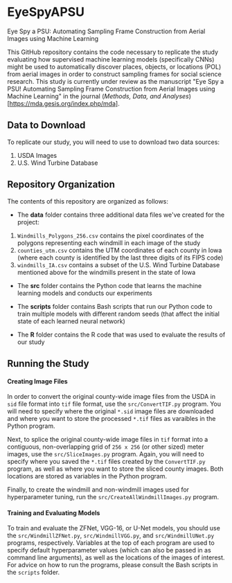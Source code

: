 # EyeSpyAPSU
Eye Spy a PSU: Automating Sampling Frame Construction from Aerial Images using Machine Learning

This GitHub repository contains the code necessary to replicate the study evaluating how supervised machine learning models (specifically CNNs) might be used to automatically discover places, objects, or locations (POL) from aerial images in order to construct sampling frames for social science research.  This study is currently under review as the manuscript "Eye Spy a PSU! Automating Sampling Frame Construction from Aerial Images using Machine Learning" in the journal (*Methods, Data, and Analyses*)[https://mda.gesis.org/index.php/mda].

## Data to Download

To replicate our study, you will need to use to download two data sources:

1. USDA Images
2. U.S. Wind Turbine Database

## Repository Organization 

The contents of this repository are organized as follows:

* The **data** folder contains three additional data files we've created for the project:

1. `Windmills_Polygons_256.csv` contains the pixel coordinates of the polygons representing each windmill in each image of the study
2. `counties_utm.csv` contains the UTM coordinates of each county in Iowa (where each county is identified by the last three digits of its FIPS code)
3. `windmills_IA.csv` contains a subset of the U.S. Wind Turbine Database mentioned above for the windmills present in the state of Iowa

* The **src** folder contains the Python code that learns the machine learning models and conducts our experiments

* The **scripts** folder contains Bash scripts that run our Python code to train multiple models with different random seeds (that affect the initial state of each learned neural network)

* The **R** folder contains the R code that was used to evaluate the results of our study

## Running the Study

#### Creating Image Files

In order to convert the original county-wide image files from the USDA in `sid` file format into `tif` file format, use the `src/ConvertTIF.py` program.  You will need to specify where the original `*.sid` image files are downloaded and where you want to store the processed `*.tif` files as varaibles in the Python program.

Next, to splice the original county-wide image files in `tif` format into a contiguous, non-overlapping grid of `256 x 256` (or other sized) meter images, use the `src/SliceImages.py` program.  Again, you will need to specify where you saved the `*.tif` files created by the `ConvertTIF.py` program, as well as where you want to store the sliced county images.  Both locations are stored as variables in the Python program.

Finally, to create the windmill and non-windmill images used for hyperparameter tuning, run the `src/CreateAllWindmillImages.py` program.

#### Training and Evaluating Models

To train and evaluate the ZFNet, VGG-16, or U-Net models, you should use the `src/WindmillZFNet.py`, `src/WindmillVGG.py`, and `src/WindmillUNet.py` programs, respectively.  Variables at the top of each program are used to specify default hyperparameter values (which can also be passed in as command line arguments), as well as the locations of the images of interest.  For advice on how to run the programs, please consult the Bash scripts in the `scripts` folder.
